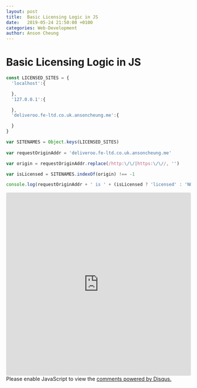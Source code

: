 ```yaml
---
layout: post
title:  Basic Licensing Logic in JS
date:   2019-05-24 21:50:00 +0100
categories: Web-Development
author: Anson Cheung
---
```


# Basic Licensing Logic in JS
```js
const LICENSED_SITES = {
  'localhost':{

  },
  '127.0.0.1':{

  },
  'deliveroo.fe-ltd.co.uk.ansoncheung.me':{

  }
}

var SITENAMES = Object.keys(LICENSED_SITES)
    
var requestOriginAddr = 'deliveroo.fe-ltd.co.uk.ansoncheung.me'

var origin = requestOriginAddr.replace(/http:\/\/|https:\/\//, '')

var isLicensed = SITENAMES.indexOf(origin) !== -1

console.log(requestOriginAddr + ' is ' + (isLicensed ? 'licensed' : 'NOT licensed'))

```

<script async src="https://pagead2.googlesyndication.com/pagead/js/adsbygoogle.js"></script>
<!-- Pages -->
<ins class="adsbygoogle"
     style="display:block"
     data-ad-client="ca-pub-3447513048440895"
     data-ad-slot="9229199209"
     data-ad-format="auto"
     data-full-width-responsive="true"></ins>
<script>
     (adsbygoogle = window.adsbygoogle || []).push({});
</script>

<iframe src="https://codesandbox.io/embed/trusting-star-gx61j?expanddevtools=1&fontsize=14&module=%2Fsrc%2Flicense.js" title="trusting-star-gx61j" style="width:100%; height:500px; border:0; border-radius: 4px; overflow:hidden;" sandbox="allow-modals allow-forms allow-popups allow-scripts allow-same-origin"></iframe>

<div id="disqus_thread"></div>
<script>

/**
*  RECOMMENDED CONFIGURATION VARIABLES: EDIT AND UNCOMMENT THE SECTION BELOW TO INSERT DYNAMIC VALUES FROM YOUR PLATFORM OR CMS.
*  LEARN WHY DEFINING THESE VARIABLES IS IMPORTANT: https://disqus.com/admin/universalcode/#configuration-variables*/
/*
var disqus_config = function () {
this.page.url = window.location.href;  // Replace PAGE_URL with your page's canonical URL variable
this.page.identifier = 'basic-licensing-logic-in-js'; // Replace PAGE_IDENTIFIER with your page's unique identifier variable
};
*/
(function() { // DON'T EDIT BELOW THIS LINE
var d = document, s = d.createElement('script');
s.src = 'https://ansonc.disqus.com/embed.js';
s.setAttribute('data-timestamp', +new Date());
(d.head || d.body).appendChild(s);
})();
</script>
<noscript>Please enable JavaScript to view the <a href="https://disqus.com/?ref_noscript">comments powered by Disqus.</a></noscript>

[datasize]:https://image.prntscr.com/image/qwJx0S5qQKaWebNNr2bxIw.png